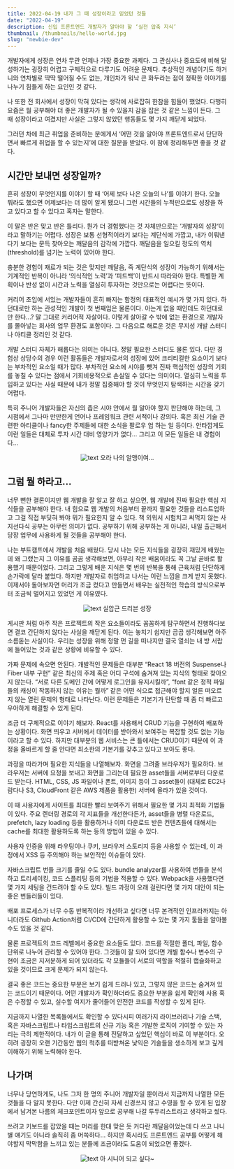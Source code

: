```yaml
---
title: 2022-04-19 내가 그 때 성장이라고 믿었던 것들
date: "2022-04-19"
description: 신입 프론트엔드 개발자가 알아야 할 ‘실전 압축 지식’
thumbnail: /thumbnails/hello-world.jpg
slug: "newbie-dev"
---
```


개발자에게 성장은 연차 무관 언제나 가장 중요한 과제다. 그 관심사나 중요도에 비해 달성하기는 굉장히 어렵고 구체적으로 다루기도 어려운 문제다. 추상적인 개념이기도 하거니와 연차별로 딱딱 떨어질 수도 없는, 개인차가 워낙 큰 화두라는 점이 정확한 이야기를 나누기 힘들게 하는 요인인 것 같다.

나 또한 전 회사에서 성장이 막혀 있다는 생각에 사로잡혀 한참을 힘들어 했었다. 다행히 요즘은 뭘 공부해야 더 좋은 개발자가 될 수 있을지 감을 잡은 것 같은 느낌이 든다. 그 때 성장이라고 여겼지만 사실은 그렇지 않았던 행동들도 몇 가지 깨닫게 되었다.

그러던 차에 최근 취업을 준비하는 분에게서 ‘어떤 것을 알아야 프론트엔드로서 단단하면서 빠르게 취업을 할 수 있는지’에 대한 질문을 받았다. 이 참에 정리해두면 좋을 것 같다.

## 시간만 보내면 성장일까?

흔히 성장이 무엇인지를 이야기 할 때 ‘어제 보다 나은 오늘의 나’를 이야기 한다. 오늘 뭐라도 했으면 어제보다는 더 많이 알게 됐으니 그런 시간들의 누적만으로도 성장을 하고 있다고 할 수 있다고 혹자는 말한다.

이 말은 반은 맞고 반은 틀리다. 뭔가 더 경험했다는 것 자체만으로는 ‘개발자의 성장‘이라고 말하기는 어렵다. 성장은 보통 선형적이라기 보다는 계단식에 가깝고, 내가 이뤄낸다기 보다는 문득 찾아오는 깨달음의 감각에 가깝다. 깨달음을 일으킬 정도의 역치(threshold)를 넘기는 노력이 있어야 한다.

충분한 경험이 재료가 되는 것은 맞지만 깨달음, 즉 계단식의 성장이 가능하기 위해서는 기계적인 반복이 아니라 ‘의식적인 노력’과 ‘피드백’이 반드시 따라와야 한다. 특별한 계획이나 반성 없이 시간과 노력을 열심히 투자하는 것만으로는 어렵다는 뜻이다.

커리어 초입에 서있는 개발자들이 흔히 빠지는 함정의 대표적인 예시가 몇 가지 있다. 하던대로만 하는 관성적인 개발이 첫 번째임은 물론이다. 아는게 없을 때인데도 하던대로만 한다...? 말 그대로 커리어적 자살이다. 이렇게 살아갈 수 밖에 없는 환경으로 개발자를 몰아넣는 회사의 업무 환경도 포함이다. 그 다음으로 해로운 것은 무지성 개발 스터디나 아티클 정리인 것 같다.

개발 스터디 자체가 해롭다는 의미는 아니다. 정말 필요한 스터디도 물론 있다. 다만 경험상 상당수의 경우 이런 활동들은 개발자로서의 성장에 있어 크리티컬한 요소이기 보다는 부차적인 요소일 때가 많다. 부차적인 요소에 시야를 뺏겨 진짜 핵심적인 성장의 기회를 놓칠 수 있다는 점에서 기회비용적으로 손실일 수 있다는 의미이다. 열심히 노력을 투입하고 있다는 사실 때문에 내가 정말 집중해야 할 것이 무엇인지 탐색하는 시간을 갖기 어렵다.

특히 주니어 개발자들은 자신의 좁은 시야 안에서 뭘 알아야 할지 판단해야 하는데, 그 시점에서 그나마 만만한게 언어나 프레임워크 관련 서적이나 강의다. 혹은 최신 기술 관련한 아티클이나 fancy한 주제들에 대한 소식을 팔로우 업 하는 일 등이다. 안타깝게도 이런 일들은 대체로 투자 시간 대비 영양가가 없다... 그리고 이 모든 일들은 내 경험이다...

<p align="center"> 
  <img src="./1.jpeg" alt="text" width="number" />
  오라 나의 알맹이여...
</p>

## 그럼 뭘 하라고...

너무 뻔한 결론이지만 웹 개발을 잘 알고 잘 하고 싶으면, 웹 개발에 진짜 필요한 핵심 지식들을 공부해야 한다. 내 힘으로 웹 개발의 처음부터 끝까지 필요한 것들을 리스트업하고 그걸 직접 부딪혀 봐야 뭐가 필요한지 알 수 있다. 책 외워서 시험치고 써먹지 않는 사지선다식 공부는 아무런 의미가 없다. 공부하기 위해 공부하는 게 아니라, 내일 출근해서 당장 업무에 사용하게 될 것들을 공부해야 한다.

나는 부트캠프에서 개발을 처음 배웠다. 당시 나는 모든 지식들을 굉장히 재밌게 배웠는데 왜 그랬는지 그 이유를 곰곰 생각해보면, 아무리 작은 배움이라도 꼭 그날 곧바로 활용했기 때문이었다. 그리고 그렇게 배운 지식은 몇 번의 반복을 통해 근육처럼 단단하게 손가락에 달라 붙었다. 하지만 개발자로 취업하고 나서는 이런 느낌을 크게 받지 못했다. 이제서야 돌아보자면 머리가 조금 컸다고 만들면서 배우는 실전적인 학습의 방식으로부터 조금씩 멀어지고 있었던 게 이유였다.

<p align="center"> 
  <img src="./2.png" alt="text" width="number" />
  실압근 드리븐 성장
</p>

게시판 처럼 아주 작은 프로젝트의 작은 요소들이라도 꼼꼼하게 탐구하면서 진행하다보면 결코 간단하지 않다는 사실을 깨닫게 된다. 이는 놓치기 쉽지만 곰곰 생각해보면 아주 소름돋는 사실이다. 우리는 성장을 위해 정말 먼 길을 떠나지만 결국 열쇠는 내 방 서랍에 들어있는 것과 같은 상황에 비유할 수 있다.

가짜 문제에 속으면 안된다. 개발적인 문제들은 대부분 “React 18 버전의 Suspense나 Fiber 내부 구현” 같은 최신의 주제 혹은 어디 구석에 숨겨져 있는 지식의 형태로 찾아오지 않는다. “서로 다른 도메인 간에 어떻게 로그인을 유지시킬까”, “font 같은 정적 파일들의 캐싱이 작동하지 않는 이유는 뭘까” 같은 어떤 식으로 접근해야 할지 얼른 떠오르지 않는 열린 문제의 형태로 나타난다. 이런 문제들은 기본기가 탄탄할 때 좀 더 빠르고 우아하게 해결할 수 있게 된다.

조금 더 구체적으로 이야기 해보자. React를 사용해서 CRUD 기능을 구현하여 배포하는 상황이다. 화면 띄우고 서버에서 데이터를 받아와서 보여주는 복잡할 것도 없는 기능이라고 할 수 있다. 하지만 대부분의 웹 서비스는 큰 틀에서는 CRUD이기 때문에 이 과정을 올바르게 할 줄 안다면 최소한의 기본기를 갖추고 있다고 보아도 좋다.

과정을 따라가며 필요한 지식들을 나열해보자. 화면을 그려줄 브라우저가 필요하다. 브라우저는 서버에 요청을 보내고 화면을 그리는데 필요한 asset들을 서버로부터 다운로드 받는다. HTML, CSS, JS 파일이나 폰트, 이미지 등이 그 asset들이 (대체로 EC2나 람다나 S3, CloudFront 같은 AWS 제품을 활용한) 서버에 올라가 있을 것이다.

이 때 사용자에게 사이트를 최대한 빨리 보여주기 위해서 필요한 몇 가지 최적화 기법들이 있다. 주요 렌더링 경로의 각 지표들을 개선한다든가, asset들을 병렬 다운로드, prefetch, lazy loading 등을 활용하거나 이미 다운로드 받은 컨텐츠들에 대해서는 cache를 최대한 활용하도록 하는 등의 방법이 있을 수 있다.

사용자 인증을 위해 라우팅이나 쿠키, 브라우저 스토리지 등을 사용할 수 있는데, 이 과정에서 XSS 등 주의해야 하는 보안적인 이슈들이 있다.

자바스크립트 번들 크기를 줄일 수도 있다. bundle analyzer를 사용하여 번들을 분석하고 트리셰이킹, 코드 스플리팅 등의 기법을 적용할 수 있다. Webpack을 사용했다면 몇 가지 세팅을 건드려야 할 수도 있다. 빌드 과정이 오래 걸린다면 몇 가지 대안이 되는 좋은 번들러들이 있다.

배포 프로세스가 너무 수동 반복적이라 개선하고 싶다면 너무 본격적인 인프라까지는 아니더라도 Github Action처럼 CI/CD에 간단하게 활용할 수 있는 몇 가지 툴들을 알아볼 수도 있을 것 같다.

물론 프로젝트의 코드 레벨에서 중요한 요소들도 있다. 코드를 적절한 폴더, 파일, 함수 단위로 나누어 관리할 수 있어야 한다. 그것들이 잘 되어 있다면 개별 함수나 변수의 구현이 조금은 지저분하게 되어 있더라도 각 모듈들이 서로의 역할을 적절히 캡슐화하고 있을 것이므로 크게 문제가 되지 않는다.

결국 좋은 코드는 중요한 부분은 보기 쉽게 드러나 있고, 그렇지 않은 코드는 숨겨져 있는 코드이기 때문이다. 어떤 개발자가 확인하더라도 중요한 부분을 쉽게 확인해 사용 혹은 수정할 수 있고, 실수할 여지가 줄어들어 안전한 코드를 작성할 수 있게 된다.

지금까지 나열한 목록들에서도 확인할 수 있다시피 여러가지 라이브러리나 기술 스택, 혹은 자바스크립트나 타입스크립트의 신규 기능 혹은 기발한 로직이 기여할 수 있는 자리는 극히 제한적이다. 내가 이 글을 통해 전달하고 싶었던 핵심이 바로 이 부분이다. 오히려 굉장히 오랜 기간동안 웹의 척추를 떠받쳐온 낯익은 기술들을 생소하게 보고 깊게 이해하기 위해 노력해야 한다.

## 나가며

너무나 당연하게도, 나도 그저 한 명의 주니어 개발자일 뿐이라서 지금까지 나열한 모든 것들을 다 알지 못한다. 다만 이제 간신히 자세 신경쓰지 않고 수영을 할 수 있게 된 입장에서 남겨본 나름의 체크포인트이자 앞으로 공부해 나갈 투두리스트라고 생각하고 썼다.

쓰려고 키보드를 잡았을 때는 머리를 한대 맞은 듯 커다란 깨달음이었는데 다 쓰고 나니 별 얘기도 아니라 솔직히 좀 머쓱하다... 하지만 혹시라도 프론트엔드 공부를 어떻게 해야할지 막막함을 느끼고 있는 분들께 조금이라도 도움이 되었으면 좋겠다.

<p align="center"> 
  <img src="https://image.fmkorea.com/files/attach/new2/20210720/486616/2769969609/3768534704/0eebadaadb24ffc3918ccb4b6c8da3e8.jpeg" alt="text" width="number" />
  아 시니어 되고 싶다~
</p>
